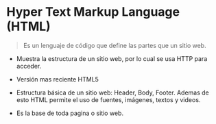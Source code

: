 # Hyper Text Markup Language (HTML)

> Es un lenguaje de código  que define las partes que un sitio web.

- Muestra la estructura de un sitio web, por lo cual se usa HTTP para acceder.

- Versión mas reciente HTML5

- Estructura básica de un sitio web: Header, Body, Footer. Ademas de esto HTML permite el uso de fuentes, imágenes, textos y videos.

-  Es la base de toda pagina o sitio web.
